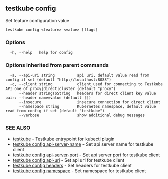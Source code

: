 
<head>
  <meta name="og:type" content="reference-doc" />
</head>

## testkube config

Set feature configuration value

```
testkube config <feature> <value> [flags]
```

### Options

```
  -h, --help   help for config
```

### Options inherited from parent commands

```
  -a, --api-uri string          api uri, default value read from config if set (default "http://localhost:8088")
  -c, --client string           client used for connecting to Testkube API one of proxy|direct|cluster (default "proxy")
      --header stringToString   headers for direct client key value pair: --header name=value (default [])
      --insecure                insecure connection for direct client
      --namespace string        Kubernetes namespace, default value read from config if set (default "testkube")
      --verbose                 show additional debug messages
```

### SEE ALSO

* [testkube](testkube.md)	 - Testkube entrypoint for kubectl plugin
* [testkube config api-server-name](testkube_config_api-server-name.md)	 - Set api server name for testkube client
* [testkube config api-server-port](testkube_config_api-server-port.md)	 - Set api server port for testkube client
* [testkube config api-uri](testkube_config_api-uri.md)	 - Set api uri for testkube client
* [testkube config headers](testkube_config_headers.md)	 - Set headers for testkube client
* [testkube config namespace](testkube_config_namespace.md)	 - Set namespace for testkube client

